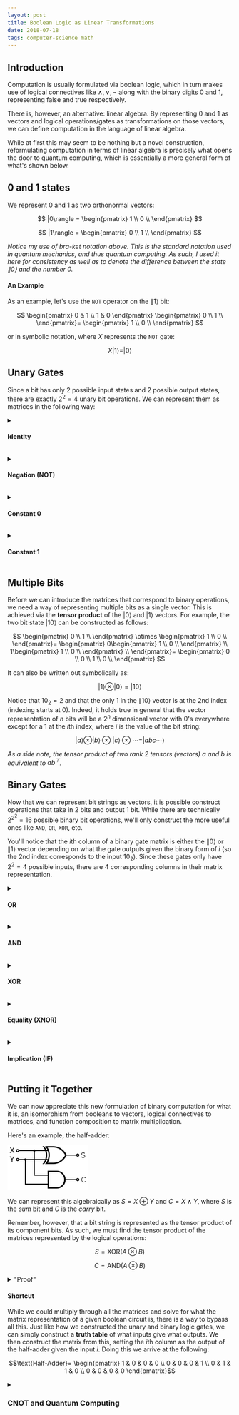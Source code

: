 ```yaml
---
layout: post
title: Boolean Logic as Linear Transformations
date: 2018-07-18
tags: computer-science math
---
```

## Introduction
Computation is usually formulated via boolean logic, which in turn makes use of logical connectives like $\wedge,\vee, \neg$ along with the binary digits $0$ and $1$, representing false and true respectively.

There is, however, an alternative: linear algebra. By representing $0$ and $1$ as vectors and logical operations/gates as transformations on those vectors, we can define computation in the language of linear algebra.

While at first this may seem to be nothing but a novel construction, reformulating computation in terms of linear algebra is precisely what opens the door to quantum computing, which is essentially a more general form of what's shown below.

<!--more-->

## 0 and 1 states
We represent $0$ and $1$ as two orthonormal vectors:

$$
  |0\rangle = \begin{pmatrix}
                  1 \\
                  0 \\
                \end{pmatrix}
$$

$$
  |1\rangle = \begin{pmatrix}
                  0 \\
                  1 \\
                \end{pmatrix}
$$

*Notice my use of bra-ket notation above. This is the standard notation used in quantum mechanics, and thus quantum computing. As such, I used it here for consistency as well as to denote the difference between the state $\|0\rangle$ and the number $0$.*

#### An Example
As an example, let's use the `NOT` operator on the $\|1\rangle$ bit:

$$
  \begin{pmatrix}
    0 & 1 \\
    1 & 0
  \end{pmatrix}
  \begin{pmatrix}
    0 \\
    1 \\
  \end{pmatrix}=
  \begin{pmatrix}
    1 \\
    0 \\
  \end{pmatrix}
$$

or in symbolic notation, where $X$ represents the `NOT` gate:

$$X|1\rangle=|0\rangle$$

## Unary Gates
Since a bit has only $2$ possible input states and $2$ possible output states, there are exactly $2^2=4$ unary bit operations. We can represent them as matrices in the following way:

<!-- #### Identity -->
<details>
<summary><h4 class="inline">Identity</h4></summary>
The identity gate takes an input and returns it as is (i.e $f(x)=x$). To represent it we simply use the $2 \times 2$ identity matrix:

$$
  I_2 = \begin{pmatrix}
    1 & 0 \\
    0 & 1
  \end{pmatrix}
$$

And indeed, if we apply the gate to both $\|0\rangle$ and $\|1\rangle$ we find:

$$I_2|0\rangle=|0\rangle$$

$$I_2|1\rangle=|1\rangle$$
</details><p></p>

<!-- #### Negation -->
<details>
<summary><h4 class="inline">Negation (NOT)</h4></summary>
The negation gate takes an input and flips it (i.e $f(x)=\neg x$). We can represent it with the following matrix:

$$
  X = \begin{pmatrix}
    0 & 1 \\
    1 & 0
  \end{pmatrix}
$$

Applying the gate to both $\|0\rangle$ and $\|1\rangle$ we find:

$$X|0\rangle=|1\rangle$$

$$X|1\rangle=|0\rangle$$
</details><p></p>

<!-- #### Constant 0 -->
<details>
<summary><h4 class="inline">Constant 0</h4></summary>
Outputs $0$ regardless of input (i.e $f(x)=0$). We can represent it with the following matrix:

$$
  C_0 = \begin{pmatrix}
    1 & 1 \\
    0 & 0
  \end{pmatrix}
$$

Applying the gate to both $\|0\rangle$ and $\|1\rangle$ we find:

$$C_0|0\rangle=|0\rangle$$

$$C_0|1\rangle=|0\rangle$$
</details><p></p>

<!-- #### Constant 1 -->
<details>
<summary><h4 class="inline">Constant 1</h4></summary>
Outputs $1$ regardless of input (i.e $f(x)=1$). We can represent it with the following matrix:

$$
  C_1 = \begin{pmatrix}
    0 & 0 \\
    1 & 1
  \end{pmatrix}
$$

Applying the gate to both $\|0\rangle$ and $\|1\rangle$ we find:

$$C_1|0\rangle=|1\rangle$$

$$C_1|1\rangle=|1\rangle$$
</details><p></p>

## Multiple Bits
Before we can introduce the matrices that correspond to binary operations, we need a way of representing multiple bits as a single vector. This is achieved via the **tensor product** of the $|0\rangle$ and $|1\rangle$ vectors. For example, the two bit state $|10\rangle$ can be constructed as follows:

$$
  \begin{pmatrix}
    0 \\
    1 \\
  \end{pmatrix}
  \otimes
  \begin{pmatrix}
    1 \\
    0 \\
  \end{pmatrix}=
  \begin{pmatrix}
    0\begin{pmatrix}
      1 \\
      0 \\
    \end{pmatrix} \\
    1\begin{pmatrix}
      1 \\
      0 \\
    \end{pmatrix} \\
  \end{pmatrix}=
  \begin{pmatrix}
    0 \\
    0 \\
    1 \\
    0 \\
  \end{pmatrix}
$$

It can also be written out symbolically as:

$$|1\rangle\otimes|0\rangle=|10\rangle$$

Notice that $10_2=2$ and that the only $1$ in the $\|10\rangle$ vector is at the $2$nd index (indexing starts at $0$). Indeed, it holds true in general that the vector representation of $n$ bits will be a $2^n$ dimensional vector with $0$'s everywhere except for a $1$ at the $i$th index, where $i$ is the value of the bit string:

$$|a\rangle\otimes|b\rangle\otimes|c\rangle\otimes\cdots=|abc\cdots\rangle$$

*As a side note, the tensor product of two rank $2$ tensors (vectors) $a$ and $b$ is equivalent to $ab^\top$.*

## Binary Gates
Now that we can represent bit strings as vectors, it is possible construct operations that take in $2$ bits and output $1$ bit. While there are technically $2^{2^2}=16$ possible binary bit operations, we'll only construct the more useful ones like `AND`, `OR`, `XOR`, etc.

You'll notice that the $i$th column of a binary gate matrix is either the $\|0\rangle$ or $\|1\rangle$ vector depending on what the gate outputs given the binary form of $i$ (so the $2$nd index corresponds to the input $10_2$). Since these gates only have $2^2=4$ possible inputs, there are $4$ corresponding columns in their matrix representation.

<details>
<summary><h4 class="inline">OR</h4></summary>
The <code>OR</code> gate represents logical disjunction (i.e $f(x,y)=x\vee y$) and is represented by the following matrix:

$$
  \text{OR} = \begin{pmatrix}
    1 & 0 & 0 & 0 \\
    0 & 1 & 1 & 1
  \end{pmatrix}
$$

Applying the gate to all two bit states we find:

$$\text{OR}|00\rangle=|0\rangle$$

$$\text{OR}|01\rangle=|1\rangle$$

$$\text{OR}|10\rangle=|1\rangle$$

$$\text{OR}|11\rangle=|1\rangle$$
</details><p></p>


<details>
<summary><h4 class="inline">AND</h4></summary>
The <code>AND</code> gate represents logical conjunction (i.e $f(x,y)=x\wedge y$) and is represented by the following matrix:

$$
  \text{AND} = \begin{pmatrix}
    1 & 1 & 1 & 0 \\
    0 & 0 & 0 & 1
  \end{pmatrix}
$$

Applying the gate to all two bit states we find:

$$\text{AND}|00\rangle=|0\rangle$$

$$\text{AND}|01\rangle=|0\rangle$$

$$\text{AND}|10\rangle=|0\rangle$$

$$\text{AND}|11\rangle=|1\rangle$$
</details><p></p>


<details>
<summary><h4 class="inline">XOR</h4></summary>
The <code>XOR</code> gate represents exclusive disjunction (i.e $f(x,y)=x\oplus y$) and is represented by the following matrix:

$$
  \text{XOR} = \begin{pmatrix}
    1 & 0 & 0 & 1 \\
    0 & 1 & 1 & 0
  \end{pmatrix}
$$

Applying the gate to all two bit states we find:

$$\text{XOR}|00\rangle=|0\rangle$$

$$\text{XOR}|01\rangle=|1\rangle$$

$$\text{XOR}|10\rangle=|1\rangle$$

$$\text{XOR}|11\rangle=|0\rangle$$
</details><p></p>


<details>
<summary><h4 class="inline">Equality (XNOR)</h4></summary>
Equality checks if two bits are equivalent (i.e $f(x,y)=x\iff y$) and is represented by the following matrix:

$$
  \text{IFF} = \begin{pmatrix}
    1 & 1 & 1 & 0 \\
    0 & 0 & 0 & 1
  \end{pmatrix}
$$

<i>Notice that equality is equivalent to the negation of XOR, <code>XNOR</code> (i.e $x\leftrightarrow y=\neg(x\oplus y)$) meaning all the $0$'s and $1$'s in the <code>XOR</code> matrix are simply swapped to form the equality one.</i><p></p>

Applying the gate to all two bit states we find:

$$\text{IFF}|00\rangle=|1\rangle$$

$$\text{IFF}|01\rangle=|0\rangle$$

$$\text{IFF}|10\rangle=|0\rangle$$

$$\text{IFF}|11\rangle=|1\rangle$$
</details><p></p>


<details>
<summary><h4 class="inline">Implication (IF)</h4></summary>
Material implication is a statement of one variable's dependence on another (i.e $f(x,y)=x\implies y$). It's more commonly referred to as an <code>IF</code> statement in computer science.

$$
  \text{IF} = \begin{pmatrix}
    0 & 1 & 0 & 0 \\
    1 & 0 & 1 & 1
  \end{pmatrix}
$$

Applying the gate to all two bit states we find:

$$\text{IF}|00\rangle=|1\rangle$$

$$\text{IF}|01\rangle=|0\rangle$$

$$\text{IF}|10\rangle=|1\rangle$$

$$\text{IF}|11\rangle=|1\rangle$$
</details><p></p>

## Putting it Together
We can now appreciate this new formulation of binary computation for what it is, an isomorphism from booleans to vectors, logical connectives to matrices, and function composition to matrix multiplication.

Here's an example, the half-adder:

![half-adder](/assets/comp_sci/half_adder.png?style=centerme)

We can represent this algebraically as $S=X\oplus Y$ and $C=X\wedge Y$, where $S$ is the *sum* bit and $C$ is the *carry* bit.

Remember, however, that a bit string is represented as the tensor product of its component bits. As such, we must find the tensor product of the matrices represented by the logical operations:

$$
  S=\text{XOR}(A\otimes B)
$$

$$
  C=\text{AND}(A\otimes B)
$$

<!-- <details>
<summary>Explicit Form</summary>

$$
S=\begin{pmatrix}
  1 & 0 & 0 & 1 \\
  0 & 1 & 1 & 0
\end{pmatrix}
\left(
\begin{pmatrix}
  a \\
  b \\
\end{pmatrix}
\otimes
\begin{pmatrix}
  c \\
  d \\
\end{pmatrix}
\right)
$$

$$
  C = \begin{pmatrix}
    1 & 1 & 1 & 0 \\
    0 & 0 & 0 & 1
  \end{pmatrix}
  \left(
  \begin{pmatrix}
    a \\
    b \\
  \end{pmatrix}
  \otimes
  \begin{pmatrix}
    c \\
    d \\
  \end{pmatrix}
  \right)
$$

</details><p></p> -->


<details>
<summary>"Proof"</summary>

<a href="../html-link.htm"><img src="/assets/comp_sci/half_adder_proof.jpg" style="centerme" title="White flower" alt="half adder proof"></a>

</details><p></p>

#### Shortcut
While we could multiply through all the matrices and solve for what the matrix representation of a given boolean circuit is, there is a way to bypass all this. Just like how we constructed the unary and binary logic gates, we can simply construct a **truth table** of what inputs give what outputs. We then construct the matrix from this, setting the $i$th column as the output of the half-adder given the input $i$. Doing this we arrive at the following:

$$\text{Half-Adder}=
\begin{pmatrix}
  1 & 0 & 0 & 0 \\
  0 & 0 & 0 & 1 \\
  0 & 1 & 1 & 0 \\
  0 & 0 & 0 & 0
\end{pmatrix}$$

<details>
<summary><h3 class="inline">CNOT and Quantum Computing</h3></summary>
<!-- ### Sidenote: CNOT -->
As a final example, and lead in into quantum computing, I'll describe a binary gate that outputs two bits rather than one: the controlled NOT or <code>CNOT</code> gate.

Its function is pretty simple: the gate acts as a NOT gate on the second bit, but only if the first bit is $1$. If this first bit, dubbed the <b>control bit</b>, is $0$ then the second bit, dubbed the <b>target bit</b>, won't be affected at all. The first, unchanged, bit and the second, possibly negated, bit are then outputted. Its matrix looks like this:

$$
  \text{CNOT} = \begin{pmatrix}
    1 & 0 & 0 & 0 \\
    0 & 1 & 0 & 0 \\
    0 & 0 & 0 & 1 \\
    0 & 0 & 1 & 0
  \end{pmatrix}
$$

$$\text{CNOT}|00\rangle=|00\rangle$$

$$\text{CNOT}|01\rangle=|01\rangle$$

$$\text{CNOT}|10\rangle=|11\rangle$$

$$\text{CNOT}|11\rangle=|10\rangle$$

While the gate may not seem particularly interesting (and indeed it isn't as far as classical computing is concerned) its real power shows when the control bit is in a superposition of both $|0\rangle$ and $|1\rangle$, ala quantum computing.
</details><p></p>
